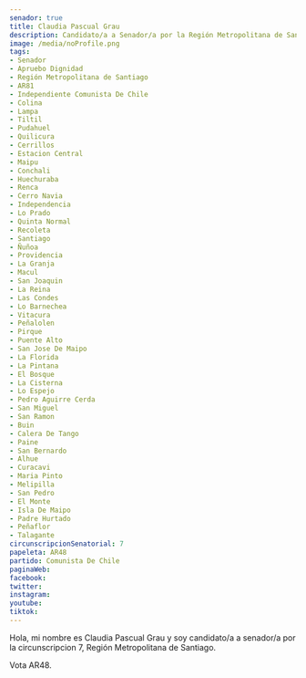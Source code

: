```yaml
---
senador: true
title: Claudia Pascual Grau
description: Candidato/a a Senador/a por la Región Metropolitana de Santiago
image: /media/noProfile.png
tags:
- Senador
- Apruebo Dignidad
- Región Metropolitana de Santiago
- AR81
- Independiente Comunista De Chile
- Colina
- Lampa
- Tiltil
- Pudahuel
- Quilicura
- Cerrillos
- Estacion Central
- Maipu
- Conchali
- Huechuraba
- Renca
- Cerro Navia
- Independencia
- Lo Prado
- Quinta Normal
- Recoleta
- Santiago
- Ñuñoa
- Providencia
- La Granja
- Macul
- San Joaquin
- La Reina
- Las Condes
- Lo Barnechea
- Vitacura
- Peñalolen
- Pirque
- Puente Alto
- San Jose De Maipo
- La Florida
- La Pintana
- El Bosque
- La Cisterna
- Lo Espejo
- Pedro Aguirre Cerda
- San Miguel
- San Ramon
- Buin
- Calera De Tango
- Paine
- San Bernardo
- Alhue
- Curacavi
- Maria Pinto
- Melipilla
- San Pedro
- El Monte
- Isla De Maipo
- Padre Hurtado
- Peñaflor
- Talagante
circunscripcionSenatorial: 7
papeleta: AR48
partido: Comunista De Chile
paginaWeb:
facebook:
twitter:
instagram:
youtube:
tiktok:
---
```

Hola, mi nombre es Claudia Pascual Grau y soy candidato/a a senador/a por la circunscripcion 7, Región Metropolitana de Santiago.

Vota AR48.